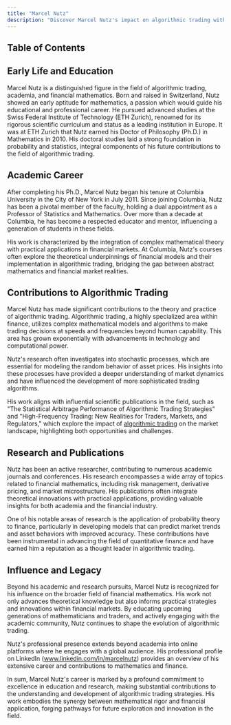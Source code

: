```yaml
---
title: "Marcel Nutz"
description: "Discover Marcel Nutz's impact on algorithmic trading with a robust blend of academia and finance Explore his career from ETH Zurich to Columbia University."
---
```




## Table of Contents

## Early Life and Education

Marcel Nutz is a distinguished figure in the field of algorithmic trading, academia, and financial mathematics. Born and raised in Switzerland, Nutz showed an early aptitude for mathematics, a passion which would guide his educational and professional career. He pursued advanced studies at the Swiss Federal Institute of Technology (ETH Zurich), renowned for its rigorous scientific curriculum and status as a leading institution in Europe. It was at ETH Zurich that Nutz earned his Doctor of Philosophy (Ph.D.) in Mathematics in 2010. His doctoral studies laid a strong foundation in probability and statistics, integral components of his future contributions to the field of algorithmic trading.

## Academic Career

After completing his Ph.D., Marcel Nutz began his tenure at Columbia University in the City of New York in July 2011. Since joining Columbia, Nutz has been a pivotal member of the faculty, holding a dual appointment as a Professor of Statistics and Mathematics. Over more than a decade at Columbia, he has become a respected educator and mentor, influencing a generation of students in these fields.

His work is characterized by the integration of complex mathematical theory with practical applications in financial markets. At Columbia, Nutz's courses often explore the theoretical underpinnings of financial models and their implementation in algorithmic trading, bridging the gap between abstract mathematics and financial market realities.

## Contributions to Algorithmic Trading

Marcel Nutz has made significant contributions to the theory and practice of algorithmic trading. Algorithmic trading, a highly specialized area within finance, utilizes complex mathematical models and algorithms to make trading decisions at speeds and frequencies beyond human capability. This area has grown exponentially with advancements in technology and computational power.

Nutz's research often investigates into stochastic processes, which are essential for modeling the random behavior of asset prices. His insights into these processes have provided a deeper understanding of market dynamics and have influenced the development of more sophisticated trading algorithms.

His work aligns with influential scientific publications in the field, such as "The Statistical Arbitrage Performance of Algorithmic Trading Strategies" and "High-Frequency Trading: New Realities for Traders, Markets, and Regulators," which explore the impact of [algorithmic trading](/wiki/algorithmic-trading) on the market landscape, highlighting both opportunities and challenges.

## Research and Publications

Nutz has been an active researcher, contributing to numerous academic journals and conferences. His research encompasses a wide array of topics related to financial mathematics, including risk management, derivative pricing, and market microstructure. His publications often integrate theoretical innovations with practical applications, providing valuable insights for both academia and the financial industry.

One of his notable areas of research is the application of probability theory to finance, particularly in developing models that can predict market trends and asset behaviors with improved accuracy. These contributions have been instrumental in advancing the field of quantitative finance and have earned him a reputation as a thought leader in algorithmic trading.

## Influence and Legacy

Beyond his academic and research pursuits, Marcel Nutz is recognized for his influence on the broader field of financial mathematics. His work not only advances theoretical knowledge but also informs practical strategies and innovations within financial markets. By educating upcoming generations of mathematicians and traders, and actively engaging with the academic community, Nutz continues to shape the evolution of algorithmic trading.

Nutz's professional presence extends beyond academia into online platforms where he engages with a global audience. His professional profile on LinkedIn (www.linkedin.com/in/marcelnutz) provides an overview of his extensive career and contributions to mathematics and finance.

In sum, Marcel Nutz's career is marked by a profound commitment to excellence in education and research, making substantial contributions to the understanding and development of algorithmic trading strategies. His work embodies the synergy between mathematical rigor and financial application, forging pathways for future exploration and innovation in the field.